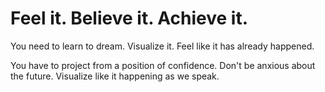 <!-- title: Visualizing the Future -->

# Feel it. Believe it. Achieve it.

You need to learn to dream. Visualize it. 
Feel like it has already happened.

You have to project from a position of confidence. Don't be anxious about the future. Visualize like it happening as we speak.



